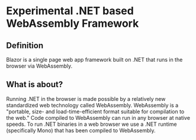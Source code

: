 # Experimental .NET based WebAssembly Framework

## Definition

Blazor is a single page web app framework built on .NET that runs in the browser via WebAssembly.

## What is about?
Running .NET in the browser is made possible by a relatively new standardized web technology called WebAssembly. WebAssembly is a "portable, size- and load-time-efficient format suitable for compilation to the web." Code compiled to WebAssembly can run in any browser at native speeds. To run .NET binaries in a web browser we use a .NET runtime (specifically Mono) that has been compiled to WebAssembly.